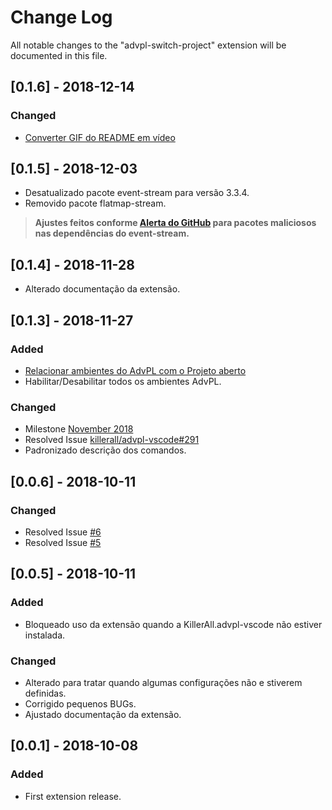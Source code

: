 # Change Log
All notable changes to the "advpl-switch-project" extension will be documented in this file.

<!-- ## [Unreleased]
### Changed
- Update and improvement of Polish translation from [@m-aciek](https://github.com/m-aciek). -->

## [0.1.6] - 2018-12-14
### Changed
- [Converter GIF do README em vídeo](https://github.com/AlencarGabriel/advpl-switch-project/issues/15)

## [0.1.5] - 2018-12-03
- Desatualizado pacote event-stream para versão 3.3.4.
- Removido pacote flatmap-stream.

>**Ajustes feitos conforme [Alerta do GitHub](https://github.com/dominictarr/event-stream/issues/116) para pacotes maliciosos nas dependências do event-stream.**

## [0.1.4] - 2018-11-28
- Alterado documentação da extensão.

## [0.1.3] - 2018-11-27
### Added
- [Relacionar ambientes do AdvPL com o Projeto aberto](https://github.com/AlencarGabriel/advpl-switch-project/issues/8)
- Habilitar/Desabilitar todos os ambientes AdvPL.

### Changed
- Milestone [November 2018](https://github.com/AlencarGabriel/advpl-switch-project/milestone/1?closed=1)
- Resolved Issue [killerall/advpl-vscode#291](https://github.com/killerall/advpl-vscode/issues/291)
- Padronizado descrição dos comandos.

## [0.0.6] - 2018-10-11
### Changed
- Resolved Issue [#6](https://github.com/AlencarGabriel/advpl-switch-project/issues/6)
- Resolved Issue [#5](https://github.com/AlencarGabriel/advpl-switch-project/issues/5)

## [0.0.5] - 2018-10-11
### Added
- Bloqueado uso da extensão quando a KillerAll.advpl-vscode não estiver instalada.

### Changed
- Alterado para tratar quando algumas configurações não e stiverem definidas.
- Corrigido pequenos BUGs.
- Ajustado documentação da extensão.

## [0.0.1] - 2018-10-08
### Added
- First extension release.


<!-- ### Changed

### Removed -->